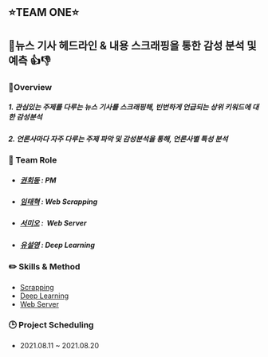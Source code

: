 ## :star:TEAM ONE:star:



## :newspaper:뉴스 기사 헤드라인 & 내용 스크래핑을 통한 감성 분석 및 예측 :thumbsup::thumbsdown:



### :eyes: ​Overview

##### 1.  관심있는 주제를 다루는 뉴스 기사를 스크래핑해,  빈번하게 언급되는 상위 키워드에 대한 감성분석 

##### 2.  언론사마다 자주 다루는 주제 파악 및 감성분석을 통해,  언론사별 특성 분석



### :dancers: Team Role

- ##### [권회동](https://github.com/tecktonik08) : PM

- ##### [임태혁](https://github.com/creamcheesesteak) : Web Scrapping 

- ##### [서미오](https://github.com/mmeooo) :  Web Server  

- ##### [유설영](https://github.com/junanote) : Deep Learning 



### :pencil2: Skills & Method

- [Scrapping]( )
- [Deep Learning]( )
- [Web Server]()



### :clock3: Project Scheduling

- 2021.08.11 ~ 2021.08.20


